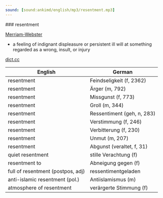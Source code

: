 ```yaml
---
sound: [sound:ankimd/english/mp3/resentment.mp3]
---
```


\### resentment

[Merriam-Webster](https://www.merriam-webster.com/dictionary/resentment)

- a feeling of indignant displeasure or persistent ill will at something regarded as a wrong, insult, or injury

[dict.cc](https://www.dict.cc/resentment)

| English        | German       |
| -------------- | ------------ |
| resentment | Feindseligkeit (f, 2362) |
| resentment | Ärger (m, 792) |
| resentment | Missgunst (f, 773) |
| resentment | Groll (m, 344) |
| resentment | Ressentiment (geh, n, 283) |
| resentment | Verstimmung (f, 246) |
| resentment | Verbitterung (f, 230) |
| resentment | Unmut (m, 207) |
| resentment | Abgunst (veraltet, f, 31) |
| quiet resentment | stille Verachtung (f) |
| resentment to | Abneigung gegen (f) |
| full of resentment (postpos, adj) | ressentimentgeladen |
| anti-islamic resentment (pol.) | Antiislamismus (m) |
| atmosphere of resentment | verärgerte Stimmung (f) |
